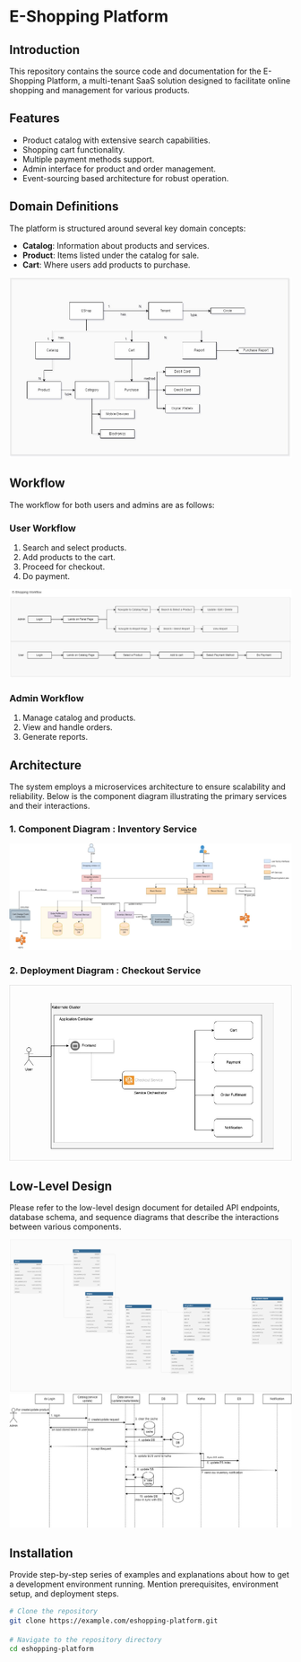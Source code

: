 # E-Shopping Platform

## Introduction
This repository contains the source code and documentation for the E-Shopping Platform, a multi-tenant SaaS solution designed to facilitate online shopping and management for various products.

## Features
- Product catalog with extensive search capabilities.
- Shopping cart functionality.
- Multiple payment methods support.
- Admin interface for product and order management.
- Event-sourcing based architecture for robust operation.

## Domain Definitions
The platform is structured around several key domain concepts:
- **Catalog**: Information about products and services.
- **Product**: Items listed under the catalog for sale.
- **Cart**: Where users add products to purchase.

![Domain Diagram](images/eshopping_domain_diagram.jpg)

## Workflow
The workflow for both users and admins are as follows:

### User Workflow
1. Search and select products.
2. Add products to the cart.
3. Proceed for checkout.
4. Do payment.

![User Workflow](images/eshopping_workflow_diagram.jpg)

### Admin Workflow
1. Manage catalog and products.
2. View and handle orders.
3. Generate reports.

## Architecture
The system employs a microservices architecture to ensure scalability and reliability. Below is the component diagram illustrating the primary services and their interactions.

### 1. Component Diagram : Inventory Service
![Component Diagram](images/Eshopping_component_diagram.jpg)

### 2. Deployment Diagram : Checkout Service
![Container Diagram](images/Eshopping_container_diagram.jpg)

## Low-Level Design
Please refer to the low-level design document for detailed API endpoints, database schema, and sequence diagrams that describe the interactions between various components.

![DB Schema](images/eshopping_schema.png)
![Sequence Diagram](images/sequence_diagram.jpeg)

## Installation
Provide step-by-step series of examples and explanations about how to get a development environment running. Mention prerequisites, environment setup, and deployment steps.

```bash
# Clone the repository
git clone https://example.com/eshopping-platform.git

# Navigate to the repository directory
cd eshopping-platform

